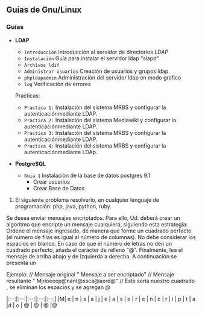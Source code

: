 ## Guías de Gnu/Linux

### Guías

  * **LDAP** 

    * ```Introducción``` Introducciòn al servidor de directorios *LDAP*
    * ```Instalación``` Guía para instalar el servidor ldap "slapd"
    * ```Archivos ldif```
    * ```Administrar usuarios``` Creación de usuarios y grupos ldap
    * ```phpldapadmin``` Administraciòn del servidor ldap en modo grafico
    * ```log``` Verificaciòn de errores
    
    Practicas:
    * ```Practica 1:``` Instalación del sistema MRBS y configurar la autenticaciónmediante LDAP.
    * ```Practica 2:``` Instalación del sistema Mediawiki y configurar la autenticaciónmediante LDAP.
    * ```Practica 3:``` Instalación del sistema MRBS y configurar la autenticaciónmediante LDAP.
    * ```Practica 4:``` Instalación del sistema MRBS y configurar la autenticaciónmediante LDAp.

  * **PostgreSQL**
  
    * ```Guia 1``` Instalaciòn de la base de datos postgres 9.1
      * Crear usuarios
      * Crear Base de Datos


1. El siguiente problema resolverlo, en cualquier lenguaje de
programación: php, java, python, ruby.

Se desea enviar mensajes encriptados. Para ello, Ud. deberá crear un
algoritmo que encripte un mensaje cualquiera, siguiendo esta estrategia:
Ordene el mensaje ingresado, de manera que forme un cuadrado perfecto
(el número de filas es igual al número de columnas). No debe considerar
los espacios en blanco.
En caso de que el número de letras no den un cuadrado perfecto, añada el
carácter de relleno "@". Finalmente, lea el mensaje de arriba abajo y de
izquierda a derecha. A
continuación se presenta un

Ejemplo:
// Mensaje original " Mensaje a ser encriptado"
// Mensaje resultante " Mjrioeeep@nant@ssca@aerd@"
// Este seria nuestro cuadrado , se eliminan los espacios y se agregan @

|:--:|:--:|:--:|:--:|:--:|
|M| e | n | s | a
| j | e | a | s | e
| r | e | n | c | r
| i | p | t | a |d
| o | @ | @ | @ |@
